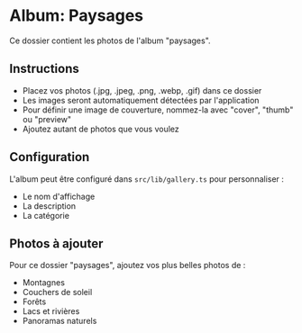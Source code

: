 # Album: Paysages

Ce dossier contient les photos de l'album "paysages".

## Instructions

- Placez vos photos (.jpg, .jpeg, .png, .webp, .gif) dans ce dossier
- Les images seront automatiquement détectées par l'application
- Pour définir une image de couverture, nommez-la avec "cover", "thumb" ou "preview"
- Ajoutez autant de photos que vous voulez

## Configuration

L'album peut être configuré dans `src/lib/gallery.ts` pour personnaliser :

- Le nom d'affichage
- La description
- La catégorie

## Photos à ajouter

Pour ce dossier "paysages", ajoutez vos plus belles photos de :

- Montagnes
- Couchers de soleil
- Forêts
- Lacs et rivières
- Panoramas naturels
